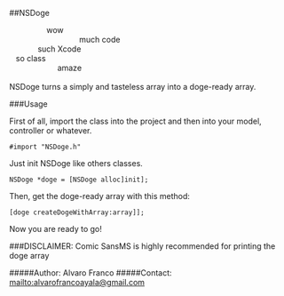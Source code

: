 ##NSDoge

&nbsp;&nbsp;&nbsp;&nbsp;&nbsp;&nbsp;&nbsp;&nbsp;&nbsp;&nbsp;&nbsp;&nbsp;&nbsp;&nbsp;&nbsp;&nbsp;&nbsp;wow <br/>
&nbsp;&nbsp;&nbsp;&nbsp;&nbsp;&nbsp;&nbsp;&nbsp;&nbsp;&nbsp;&nbsp;&nbsp;&nbsp;&nbsp;&nbsp;&nbsp;&nbsp;&nbsp;&nbsp;&nbsp;&nbsp;&nbsp;&nbsp;&nbsp;&nbsp;&nbsp;&nbsp;&nbsp;&nbsp;&nbsp;&nbsp;&nbsp;much code <br/>
&nbsp;&nbsp;&nbsp;&nbsp;&nbsp;&nbsp;&nbsp;&nbsp;&nbsp;&nbsp;&nbsp;&nbsp;&nbsp;such Xcode <br/>
&nbsp;&nbsp;&nbsp;so class <br/>
&nbsp;&nbsp;&nbsp;&nbsp;&nbsp;&nbsp;&nbsp;&nbsp;&nbsp;&nbsp;&nbsp;&nbsp;&nbsp;&nbsp;&nbsp;&nbsp;&nbsp;&nbsp;&nbsp;&nbsp;&nbsp;&nbsp;amaze <br/>
<br/>
NSDoge turns a simply and tasteless array into a doge-ready array.

###Usage

First of all, import the class into the project and then into your model, controller or whatever.

```#import "NSDoge.h"```

Just init NSDoge like others classes.

```NSDoge *doge = [NSDoge alloc]init];```

Then, get the doge-ready array with this method:

```[doge createDogeWithArray:array]];```

Now you are ready to go!

###DISCLAIMER: Comic SansMS is highly recommended for printing the doge array

#####Author: Alvaro Franco
#####Contact: <mailto:alvarofrancoayala@gmail.com>